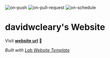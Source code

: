 
  ![on-push](../../actions/workflows/on-push.yaml/badge.svg)
  ![on-pull-request](../../actions/workflows/on-pull-request.yaml/badge.svg)
  ![on-schedule](../../actions/workflows/on-schedule.yaml/badge.svg)

  # davidwcleary's Website

  Visit **[website url](#)** 🚀

  _Built with [Lab Website Template](https://greene-lab.gitbook.io/lab-website-template-docs)_
